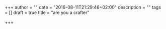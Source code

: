 +++
author = ""
date = "2016-08-11T21:29:46+02:00"
description = ""
tags = []
draft = true
title = "are you a crafter"

+++

